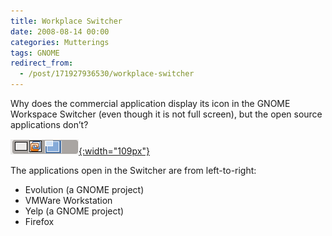 ```yaml
---
title: Workplace Switcher
date: 2008-08-14 00:00
categories: Mutterings
tags: GNOME
redirect_from:
  - /post/171927936530/workplace-switcher
---
```

Why does the commercial application display its icon in the GNOME Workspace Switcher (even though it is not full screen), but the open source applications don&rsquo;t?

[![](/assets/2008-08-14-screenshot.png){:width="109px"}](/assets/2008-08-14-screenshot.png)

The applications open in the Switcher are from left-to-right:

* Evolution (a GNOME project)
* VMWare Workstation
* Yelp (a GNOME project)
* Firefox
